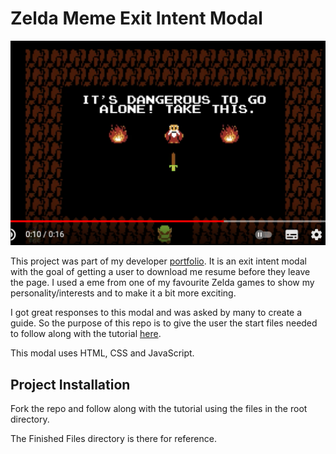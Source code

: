 # Zelda Meme Exit Intent Modal

![Take this it's dangerous to go alone meme for original zelda](/assets/meme.png)

This project was part of my developer [portfolio](https://peterlunch.com/). It is an exit intent modal with the goal of getting a user to download me resume before they leave the page. I used a eme from one of my favourite Zelda games to show my personality/interests and to make it a bit more exciting.

I got great responses to this modal and was asked by many to create a guide. So the purpose of this repo is to give the user the start files needed to follow along with the tutorial [here](https://peterlunch.com/javascript-exit-intent-modal/).

This modal uses HTML, CSS and JavaScript.

## Project Installation

Fork the repo and follow along with the tutorial using the files in the root directory. 

The Finished Files directory is there for reference. 
